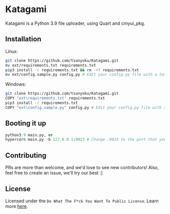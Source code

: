 # Katagami
Katagami is a Python 3.9 file uploader, using Quart and cmyui_pkg.

## Installation
Linux:
```bash
git clone https://github.com/tsunyoku/Katagami.git
mv ext/requirements.txt requirements.txt
pip3 install -r requirements.txt && rm -rf requirements.txt
mv ext/config.sample.py config.py # Edit your config.py file with a text editor of your choice.
```

Windows:
```bash
git clone https://github.com/tsunyoku/Katagami.git
COPY "ext\requirements.txt" requirements.txt
pip3 install -r requirements.txt
COPY "ext\config.sample.py" config.py # Edit your config.py file with a text editor of your choice.
```

## Booting it up

```python
python3.9 main.py, or
hypercorn main.py -b 127.0.0.1:9823 # Change :9823 to the port that you specified in config.py
```

## Contributing
PRs are more than welcome, and we'd love to see new contributors! Also, feel free to create an issue, we'll try our best :]

## License
Licensed under the `Do What The F*ck You Want To Public License`. Learn more [here](http://www.wtfpl.net).
